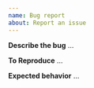 ```yaml
---
name: Bug report
about: Report an issue
---
```


**Describe the bug**
…

**To Reproduce**
…

**Expected behavior**
…
